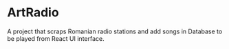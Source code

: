 # ArtRadio

A project that scraps Romanian radio stations and add songs in Database to be played from React UI interface.
